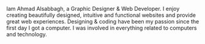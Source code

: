 Iam Ahmad Alsabbagh, a Graphic Designer & Web Developer. I enjoy creating beautifully designed, intuitive and functional websites and provide great web experiences. Designing & coding have been my passion since the first day I got a computer. I was involved in everything related to computers and technology.

<!--
**ahmad-alsabbagh/ahmad-alsabbagh** is a ✨ _special_ ✨ repository because its `README.md` (this file) appears on your GitHub profile.

Here are some ideas to get you started:

- 🔭 I’m currently working on ...
- 🌱 I’m currently learning ...
- 👯 I’m looking to collaborate on ...
- 🤔 I’m looking for help with ...
- 💬 Ask me about ...
- 📫 How to reach me: ...
- 😄 Pronouns: ...
- ⚡ Fun fact: ...
-->
